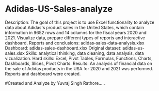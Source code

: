 # Adidas-US-Sales-analyze

Description: The goal of this project is to use Excel functionality to analyze data about Adidas's product sales in the United States, which contain information in 9652 rows and 14 columns for the fiscal years 2020 and 2021. Visualize data, prepare different types of reports and interactive dashboard.
Reports and conclusions: adidas-sales-data-analysis.xlsx
Dashboard: adidas-sales-dashboard.xlsx
Original dataset: adidas-us-sales.xlsx
Skills: analytical thinking, data cleaning, data analysis, data vizualization.
Hard skills: Excel, Pivot Tables, Formulas, Functions, Charts, Dashboards, Slices, Pivot Charts.
Results: An analysis of financial data on the sale of Adidas products in the USA for 2020 and 2021 was performed. Reports and dashboard were created.

#Created and Analyze by Yuvraj Singh Rathore.....
